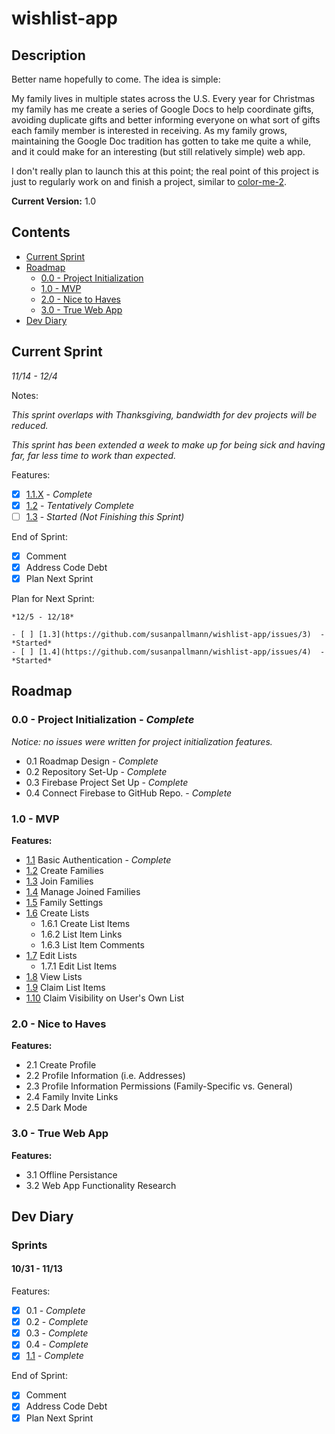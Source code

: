 # wishlist-app

## Description
Better name hopefully to come. The idea is simple:

My family lives in multiple states across the U.S. Every year for Christmas my family has me create a series of Google Docs to help coordinate gifts, avoiding duplicate gifts and better informing everyone on what sort of gifts each family member is interested in receiving. As my family grows, maintaining the Google Doc tradition has gotten to take me quite a while, and it could make for an interesting (but still relatively simple) web app.

I don't really plan to launch this at this point; the real point of this project is just to regularly work on and finish a project, similar to [color-me-2](https://github.com/susanpallmann/color-me-2).

**Current Version:** 1.0

## Contents
* [Current Sprint](#current-sprint)
* [Roadmap](#roadmap)
  * [0.0 - Project Initialization](#00---project-initialization)
  * [1.0 - MVP](#10---mvp)
  * [2.0 - Nice to Haves](#20---nice-to-haves)
  * [3.0 - True Web App](#30---true-web-app)
* [Dev Diary](#dev-diary)

## Current Sprint

*11/14 - 12/4*

Notes:

*This sprint overlaps with Thanksgiving, bandwidth for dev projects will be reduced.*

*This sprint has been extended a week to make up for being sick and having far, far less time to work than expected.*

Features:
- [X] [1.1.X](https://github.com/susanpallmann/wishlist-app/issues/13)  - *Complete*
- [X] [1.2](https://github.com/susanpallmann/wishlist-app/issues/2)  - *Tentatively Complete*
- [ ] [1.3](https://github.com/susanpallmann/wishlist-app/issues/3)  - *Started (Not Finishing this Sprint)*

End of Sprint:
- [X] Comment
- [X] Address Code Debt
- [X] Plan Next Sprint

Plan for Next Sprint:
```
*12/5 - 12/18*

- [ ] [1.3](https://github.com/susanpallmann/wishlist-app/issues/3)  - *Started*
- [ ] [1.4](https://github.com/susanpallmann/wishlist-app/issues/4)  - *Started*
```

## Roadmap

### 0.0 - Project Initialization - *Complete*
*Notice: no issues were written for project initialization features.*
* 0.1 Roadmap Design - *Complete*
* 0.2 Repository Set-Up - *Complete*
* 0.3 Firebase Project Set Up - *Complete*
* 0.4 Connect Firebase to GitHub Repo. - *Complete*

### 1.0 - MVP
**Features:**
* [1.1](https://github.com/susanpallmann/wishlist-app/issues/1) Basic Authentication - *Complete*
* [1.2](https://github.com/susanpallmann/wishlist-app/issues/2) Create Families
* [1.3](https://github.com/susanpallmann/wishlist-app/issues/3) Join Families
* [1.4](https://github.com/susanpallmann/wishlist-app/issues/4) Manage Joined Families
* [1.5](https://github.com/susanpallmann/wishlist-app/issues/5) Family Settings
* [1.6](https://github.com/susanpallmann/wishlist-app/issues/6) Create Lists
  * 1.6.1 Create List Items
  * 1.6.2 List Item Links
  * 1.6.3 List Item Comments
* [1.7](https://github.com/susanpallmann/wishlist-app/issues/7) Edit Lists
  * 1.7.1 Edit List Items
* [1.8](https://github.com/susanpallmann/wishlist-app/issues/8) View Lists
* [1.9](https://github.com/susanpallmann/wishlist-app/issues/9) Claim List Items
* [1.10](https://github.com/susanpallmann/wishlist-app/issues/10) Claim Visibility on User's Own List

### 2.0 - Nice to Haves
**Features:**
* 2.1 Create Profile
* 2.2 Profile Information (i.e. Addresses)
* 2.3 Profile Information Permissions (Family-Specific vs. General)
* 2.4 Family Invite Links
* 2.5 Dark Mode

### 3.0 - True Web App
**Features:**
* 3.1 Offline Persistance
* 3.2 Web App Functionality Research

## Dev Diary

### Sprints
#### 10/31 - 11/13

Features:
- [X] 0.1 - *Complete*
- [X] 0.2 - *Complete*
- [X] 0.3 - *Complete*
- [X] 0.4 - *Complete*
- [X] [1.1](https://github.com/susanpallmann/wishlist-app/issues/1) - *Complete*

End of Sprint:
- [X] Comment
- [X] Address Code Debt
- [X] Plan Next Sprint
